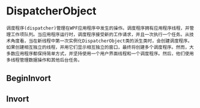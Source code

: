 # DispatcherObject

    调度程序(dispatcher)管理在WPF应用程序中发生的操作。调度程序拥有应用程序线程，并管理工作项队列。当应用程序运行时，调度程序接受新的工作请求，并且一次执行一个任务。从技术角度看，当在新线程中第一次实例化DispatcherObject类的派生类时，会创建调度程序。如果创建相互独立的线程，并用它们显示相互独立的窗口，最终将创建多个调度程序。然而，大多数应用程序都保持简单方式，并坚持使用一个用户界面线程和一个调度程序。然后，他们使用多线程管理数据操作和其他后台任务。

## BeginInvort

## Invort